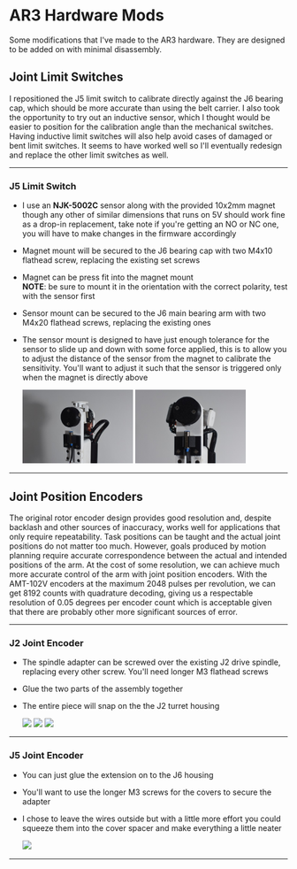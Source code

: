 # AR3 Hardware Mods
Some modifications that I've made to the AR3 hardware. They are designed to be added on with minimal disassembly.

## Joint Limit Switches
I repositioned the J5 limit switch to calibrate directly against the J6 bearing cap, which should be more accurate than using the belt carrier. I also took the opportunity to try out an inductive sensor, which I thought would be easier to position for the calibration angle than the mechanical switches. Having inductive limit switches will also help avoid cases of damaged or bent limit switches. It seems to have worked well so I'll eventually redesign and replace the other limit switches as well.

-----

### J5 Limit Switch
* I use an **NJK-5002C** sensor along with the provided 10x2mm magnet though any other of similar dimensions that runs on 5V should work fine as a drop-in replacement, take note if you're getting an NO or NC one, you will have to make changes in the firmware accordingly
* Magnet mount will be secured to the J6 bearing cap with two M4x10 flathead screw, replacing the existing set screws
* Magnet can be press fit into the magnet mount  
  **NOTE**: be sure to mount it in the orientation with the correct polarity, test with the sensor first
* Sensor mount can be secured to the J6 main bearing arm with two M4x20 flathead screws, replacing the existing ones
* The sensor mount is designed to have just enough tolerance for the sensor to slide up and down with some force applied, this is to allow you to adjust the distance of the sensor from the magnet to calibrate the sensitivity. You'll want to adjust it such that the sensor is triggered only when the magnet is directly above

  <img src=./images/j5_limit_switch_1.jpg width="200">
  <img src=./images/j5_limit_switch_2.jpg width="200">

-----

## Joint Position Encoders
The original rotor encoder design provides good resolution and, despite backlash and other sources of inaccuracy, works well for applications that only require repeatability. Task positions can be taught and the actual joint positions do not matter too much. However, goals produced by motion planning require accurate correspondence between the actual and intended positions of the arm. At the cost of some resolution, we can achieve much more accurate control of the arm with joint position encoders. With the AMT-102V encoders at the maximum 2048 pulses per revolution, we can get 8192 counts with quadrature decoding, giving us a respectable resolution of 0.05 degrees per encoder count which is acceptable given that there are probably other more significant sources of error.

-----

### J2 Joint Encoder
* The spindle adapter can be screwed over the existing J2 drive spindle, replacing every other screw. You'll need longer M3 flathead screws
* Glue the two parts of the assembly together
* The entire piece will snap on the the J2 turret housing

  <img src=./images/j2_assembly_1.jpg width="200">
  <img src=./images/j2_assembly_2.jpg width="200">
  <img src=./images/j2_assembly_3.jpg width="200">

-----

### J5 Joint Encoder
* You can just glue the extension on to the J6 housing
* You'll want to use the longer M3 screws for the covers to secure the adapter
* I chose to leave the wires outside but with a little more effort you could squeeze them into the cover spacer and make everything a little neater

  <img src=./images/j5_cover.jpg width="200">

-----